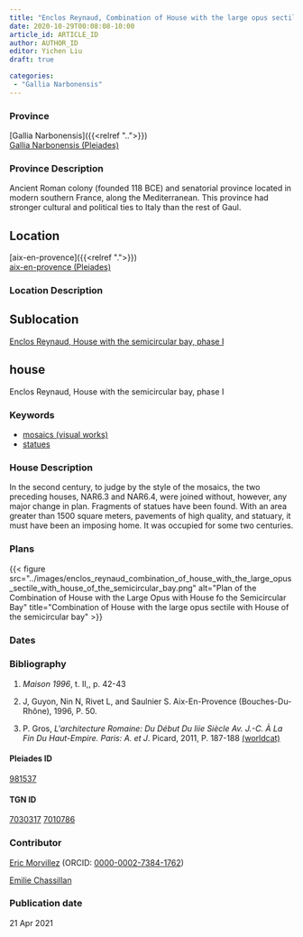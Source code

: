 ```yaml
---
title: "Enclos Reynaud, Combination of House with the large opus sectile with House of the semicircular bay"
date: 2020-10-29T00:08:08-10:00
article_id: ARTICLE_ID
author: AUTHOR_ID
editor: Yichen Liu
draft: true

categories:
 - "Gallia Narbonensis"
---
```


### Province

[Gallia Narbonensis]({{<relref "..">}}) \
[Gallia Narbonensis (Pleiades)](https://pleiades.stoa.org/places/981537)

### Province Description

Ancient Roman colony (founded 118 BCE) and senatorial province located in modern southern France, along the Mediterranean. This province had stronger cultural and political ties to Italy than the rest of Gaul.

## Location

[aix-en-provence]({{<relref ".">}}) \
[aix-en-provence (Pleiades)]()

### Location Description

<!--### Location Description-->

<!-- LEAVE THIS BLANK FOR NOW -->

## Sublocation

[Enclos Reynaud, House with the semicircular bay, phase I](#)

<!--### Sublocation Description-->

<!-- DESCRIPTION -->

## house

Enclos Reynaud, House with the semicircular bay, phase I



### Keywords

- [mosaics (visual works)](http://vocab.getty.edu/page/aat/300015342)
- [statues](http://vocab.getty.edu/page/aat/300047600)







### House Description

In the second century, to judge by the style of the mosaics, the two preceding houses, NAR6.3 and NAR6.4, were joined without, however, any major change in plan. Fragments of statues have been found. With an area greater than 1500 square meters, pavements of high quality, and statuary, it must have been an imposing home. It was occupied for some two centuries.

<!--### Maps-->

<!--
OLD WAY (DO NOT USE)
![alt_text](../../images/image_name.ext)
*CAPTION*

NEW WAY ↓↓↓↓
{{< figure src="../images/image_name.ext" alt="ALT_TEXT" title="CAPTION" >}}
-->

### Plans


{{< figure src="../images/enclos_reynaud_combination_of_house_with_the_large_opus_sectile_with_house_of_the_semicircular_bay.png" alt="Plan of the Combination of House with the Large Opus with House fo the Semicircular Bay" title="Combination of House with the large opus sectile with House of the semicircular bay" >}}<!--### Images-->
<!--
OLD WAY (DO NOT USE)
![alt_text](../../images/image_name.ext)
*CAPTION*

NEW WAY ↓↓↓↓
{{< figure src="../images/image_name.ext" alt="ALT_TEXT" title="CAPTION" >}}
-->

### Dates



### Bibliography

1. *Maison 1996*, t. II,, p. 42-43


2. J, Guyon, Nin N, Rivet L, and Saulnier S. Aix-En-Provence (Bouches-Du-Rhône), 1996, P. 50.

3. P. Gros, *L'architecture Romaine: Du Début Du Iiie Siècle Av. J.-C. À La Fin Du Haut-Empire. Paris: A. et J*. Picard, 2011, P. 187-188 [(worldcat)](http://www.worldcat.org/oclc/762763355)


#### Pleiades ID

[981537](https://pleiades.stoa.org/places/981537)

#### TGN ID

[7030317](http://vocab.getty.edu/page/tgn/7030317)
[7010786](http://vocab.getty.edu/page/tgn/7010786)

### Contributor

[Eric Morvillez](link) (ORCID: [0000-0002-7384-1762](https://orcid.org/0000-0002-7384-1762))

[Emilie Chassillan](link)
### Publication date


21 Apr 2021

<!--### Related articles-->

<!-- Links to other related articles. Leave blank for now -->